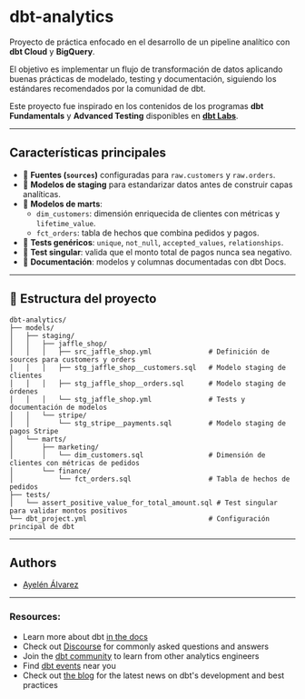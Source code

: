 # dbt-analytics

Proyecto de práctica enfocado en el desarrollo de un pipeline analítico con **dbt Cloud** y **BigQuery**.

El objetivo es implementar un flujo de transformación de datos aplicando buenas prácticas de modelado, testing y documentación, siguiendo los estándares recomendados por la comunidad de dbt.

Este proyecto fue inspirado en los contenidos de los programas **dbt Fundamentals** y **Advanced Testing** disponibles en **[dbt Labs](https://learn.getdbt.com/catalog)**.

---

## **Características principales**

- 🔹 **Fuentes (`sources`)** configuradas para `raw.customers` y `raw.orders`.
- 🔹 **Modelos de staging** para estandarizar datos antes de construir capas analíticas.
- 🔹 **Modelos de marts**:  
  - `dim_customers`: dimensión enriquecida de clientes con métricas y `lifetime_value`.  
  - `fct_orders`: tabla de hechos que combina pedidos y pagos.
- 🔹 **Tests genéricos**: `unique`, `not_null`, `accepted_values`, `relationships`.
- 🔹 **Test singular**: valida que el monto total de pagos nunca sea negativo.
- 🔹 **Documentación**: modelos y columnas documentadas con dbt Docs.

---
## 📂 **Estructura del proyecto**

```
dbt-analytics/
├── models/
│   ├── staging/
│   │   ├── jaffle_shop/
│   │   │   ├── src_jaffle_shop.yml              # Definición de sources para customers y orders
│   │   │   ├── stg_jaffle_shop__customers.sql   # Modelo staging de clientes
│   │   │   ├── stg_jaffle_shop__orders.sql      # Modelo staging de órdenes
│   │   │   └── stg_jaffle_shop.yml              # Tests y documentación de modelos
│   │   └── stripe/
│   │       └── stg_stripe__payments.sql         # Modelo staging de pagos Stripe
│   └── marts/
│       ├── marketing/
│       │   └── dim_customers.sql                # Dimensión de clientes con métricas de pedidos
│       └── finance/
│           └── fct_orders.sql                   # Tabla de hechos de pedidos
├── tests/
│   └── assert_positive_value_for_total_amount.sql # Test singular para validar montos positivos
└── dbt_project.yml                              # Configuración principal de dbt
```

---

## Authors

- [Ayelén Álvarez](https://www.linkedin.com/in/-ayelen-alvarez/)

---

### Resources:
- Learn more about dbt [in the docs](https://docs.getdbt.com/docs/introduction)
- Check out [Discourse](https://discourse.getdbt.com/) for commonly asked questions and answers
- Join the [dbt community](https://getdbt.com/community) to learn from other analytics engineers
- Find [dbt events](https://events.getdbt.com) near you
- Check out [the blog](https://blog.getdbt.com/) for the latest news on dbt's development and best practices
